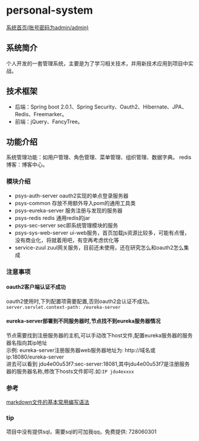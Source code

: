 # personal-system
  [系统首页(账号密码为admin/admin)](http://www.shjfun.com:18091/sys-web-server/tourist) 
## 系统简介
  个人开发的一套管理系统，主要是为了学习相关技术，并用新技术应用到项目中实战。
## 技术框架
 * 后端：Spring boot 2.0.1、Spring Security、Oauth2、Hibernate、JPA、Redis、Freemarker。  
 * 前端：jQuery、FancyTree。
## 功能介绍
  系统管理功能：如用户管理、角色管理、菜单管理、组织管理、数据字典。
  redis博客：博客中心。 
### 模块介绍
* psys-auth-server oauth2实现的单点登录服务器
* psys-common 存放不用额外导入pom的通用工具类
* psys-eureka-server 服务注册与发现的服务器
* psys-redis redis 通用redis的jar    
* psys-sec-server sec即系统管理模块的服务
* psys-sys-web-server ui-web服务，首页加载js资源比较多，可能有点慢，没有商业化，将就着用吧，有空再考虑优化等
* service-zuul zuul网关服务，目前还未使用，还在研究怎么和oauth2怎么集成
  
### 注意事项
#### oauth2客户端认证不成功
oauth2使用时,下列配置项需要配置,否则oauth2会认证不成功。```server.servlet.context-path: /eureka-server```
#### eureka-server部署到不同服务器时,节点找不到eureka服务器情况
节点需要找到注册服务器的主机,可以手动改下host文件,配置eureka服务器的服务器名指向其ip地址  
示例: eureka-server注册服务器web服务器地址为: http://域名或ip:18080/eureka-server  
进去可以看到 jdu4e00u53f7:sec-server:18081,其中jdu4e00u53f7是注册服务器的服务器名称,修改下hosts文件即可.如:```IP jdu4exxxx```

### 参考
[markdown文件的基本常用编写语法](https://www.cnblogs.com/liugang-vip/p/6337580.html) 

### tip
项目中没有提供sql，需要sql的可加我qq，免费提供: 728060301
